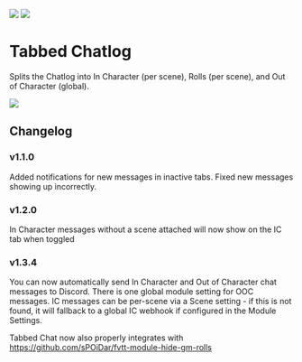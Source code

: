 ![](https://img.shields.io/badge/Foundry-v0.6.2-informational)
[![](https://img.shields.io/badge/Buy%20Me%20A%20Coffee-%243-orange)](https://www.buymeacoffee.com/T2tZvWJ)


# Tabbed Chatlog

Splits the Chatlog into In Character (per scene), Rolls (per scene), and Out of Character (global).

![](./tabbed-chatlog.gif)



## Changelog

### v1.1.0

Added notifications for new messages in inactive tabs.
Fixed new messages showing up incorrectly.

### v1.2.0

In Character messages without a scene attached will now show on the IC tab when toggled

### v1.3.4

You can now automatically send In Character and Out of Character chat messages to Discord. There is one global module setting for OOC messages. IC messages can be per-scene via a Scene setting - if this is not found, it will fallback to a global IC webhook if configured in the Module Settings.

Tabbed Chat now also properly integrates with https://github.com/sPOiDar/fvtt-module-hide-gm-rolls
